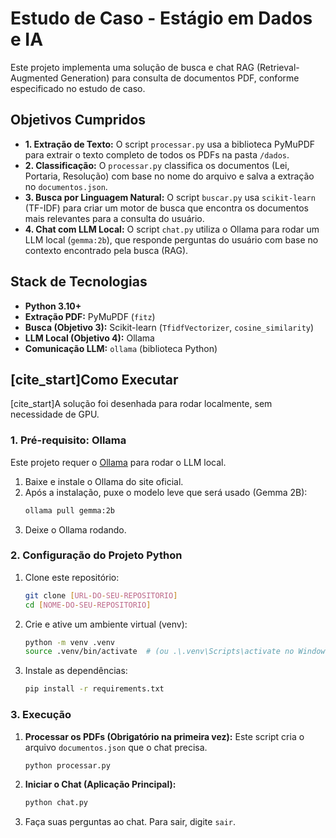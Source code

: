 # Estudo de Caso - Estágio em Dados e IA

Este projeto implementa uma solução de busca e chat RAG (Retrieval-Augmented Generation) para consulta de documentos PDF, conforme especificado no estudo de caso.

## Objetivos Cumpridos

* **1. Extração de Texto:** O script `processar.py` usa a biblioteca PyMuPDF para extrair o texto completo de todos os PDFs na pasta `/dados`.
* **2. Classificação:** O `processar.py` classifica os documentos (Lei, Portaria, Resolução) com base no nome do arquivo e salva a extração no `documentos.json`.
* **3. Busca por Linguagem Natural:** O script `buscar.py` usa `scikit-learn` (TF-IDF) para criar um motor de busca que encontra os documentos mais relevantes para a consulta do usuário.
* **4. Chat com LLM Local:** O script `chat.py` utiliza o Ollama para rodar um LLM local (`gemma:2b`), que responde perguntas do usuário com base no contexto encontrado pela busca (RAG).

## Stack de Tecnologias

* **Python 3.10+**
* **Extração PDF:** PyMuPDF (`fitz`)
* **Busca (Objetivo 3):** Scikit-learn (`TfidfVectorizer`, `cosine_similarity`)
* **LLM Local (Objetivo 4):** Ollama
* **Comunicação LLM:** `ollama` (biblioteca Python)

## [cite_start]Como Executar 

[cite_start]A solução foi desenhada para rodar localmente, sem necessidade de GPU. 

### 1. Pré-requisito: Ollama

Este projeto requer o [Ollama](https://ollama.com) para rodar o LLM local.

1.  Baixe e instale o Ollama do site oficial.
2.  Após a instalação, puxe o modelo leve que será usado (Gemma 2B):
    ```bash
    ollama pull gemma:2b
    ```
3.  Deixe o Ollama rodando.

### 2. Configuração do Projeto Python

1.  Clone este repositório:
    ```bash
    git clone [URL-DO-SEU-REPOSITORIO]
    cd [NOME-DO-SEU-REPOSITORIO]
    ```

2.  Crie e ative um ambiente virtual (venv):
    ```bash
    python -m venv .venv
    source .venv/bin/activate  # (ou .\.venv\Scripts\activate no Windows)
    ```

3.  Instale as dependências:
    ```bash
    pip install -r requirements.txt
    ```

### 3. Execução

1.  **Processar os PDFs (Obrigatório na primeira vez):**
    Este script cria o arquivo `documentos.json` que o chat precisa.
    ```bash
    python processar.py
    ```

2.  **Iniciar o Chat (Aplicação Principal):**
    ```bash
    python chat.py
    ```

3.  Faça suas perguntas ao chat. Para sair, digite `sair`.
